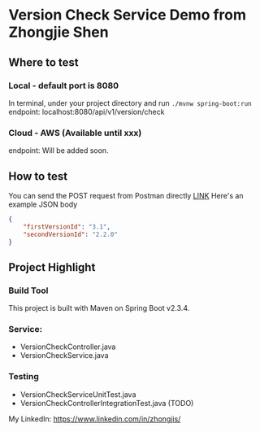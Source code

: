 # Version Check Service Demo from Zhongjie Shen

## Where to test
### Local - default port is 8080
In terminal, under your project directory and run ``./mvnw spring-boot:run``
endpoint: localhost:8080/api/v1/version/check
### Cloud - AWS (Available until xxx)
endpoint: Will be added soon.

## How to test
You can send the POST request from Postman directly [LINK](https://stackoverflow.com/questions/29364862/how-to-send-post-request-to-the-below-post-method-using-postman-rest-client)
Here's an example JSON body 
```json
{
    "firstVersionId": "3.1",
    "secondVersionId": "2.2.0"
}
```

## Project Highlight
### Build Tool
This project is built with Maven on Spring Boot v2.3.4.
### Service:
- VersionCheckController.java
- VersionCheckService.java
### Testing
- VersionCheckServiceUnitTest.java
- VersionCheckControllerIntegrationTest.java (TODO)

My LinkedIn: https://www.linkedin.com/in/zhongjis/
